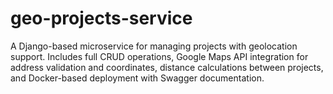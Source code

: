 # geo-projects-service
A Django-based microservice for managing projects with geolocation support. Includes full CRUD operations, Google Maps API integration for address validation and coordinates, distance calculations between projects, and Docker-based deployment with Swagger documentation.
